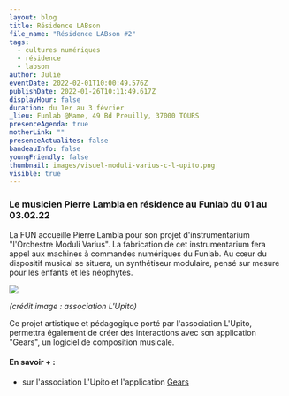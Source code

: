 ```yaml
---
layout: blog
title: Résidence LABson
file_name: "Résidence LABson #2"
tags:
  - cultures numériques
  - résidence
  - labson
author: Julie
eventDate: 2022-02-01T10:00:49.576Z
publishDate: 2022-01-26T10:11:49.617Z
displayHour: false
duration: du 1er au 3 février
_lieu: Funlab @Mame, 49 Bd Preuilly, 37000 TOURS
presenceAgenda: true
motherLink: ""
presenceActualites: false
bandeauInfo: false
youngFriendly: false
thumbnail: images/visuel-moduli-varius-c-l-upito.png
visible: true
---
```

### Le musicien Pierre Lambla en résidence au Funlab du 01 au 03.02.22

La FUN accueille Pierre Lambla pour son projet d'instrumentarium "l'Orchestre Moduli Varius". La fabrication de cet instrumentarium fera appel aux machines à commandes numériques du Funlab. Au cœur du dispositif musical se situera, un synthétiseur modulaire, pensé sur mesure pour les enfants et les néophytes.

![](images/visuel-moduli-varius-c-l-upito.png)

*(crédit image : association L'Upito)*

Ce projet artistique et pédagogique porté par l'association L'Upito, permettra également de créer des interactions avec son application "Gears", un logiciel de composition musicale.

#### En savoir + :

* sur l'association L'Upito et l'application [Gears](https://lupito.net/gears)